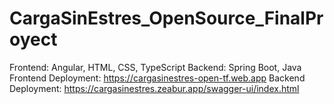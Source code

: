 # CargaSinEstres_OpenSource_FinalProyect

Frontend: Angular, HTML, CSS, TypeScript
Backend: Spring Boot, Java
Frontend Deployment: https://cargasinestres-open-tf.web.app
Backend Deployment: https://cargasinestres.zeabur.app/swagger-ui/index.html 
